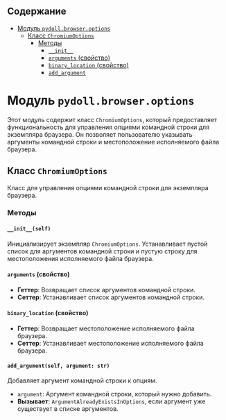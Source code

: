 ## Содержание

- [Модуль `pydoll.browser.options`](#модуль-pydollbrowseroptions)
  - [Класс `ChromiumOptions`](#класс-chromiumoptions)
    - [Методы](#методы)
      - [`__init__`](#__init__self)
      - [`arguments` (свойство)](#arguments-свойство)
      - [`binary_location` (свойство)](#binary_location-свойство)
      - [`add_argument`](#add_argumentself-argument-str)

# Модуль `pydoll.browser.options`

Этот модуль содержит класс `ChromiumOptions`, который предоставляет функциональность для управления опциями командной строки для экземпляра браузера. Он позволяет пользователю указывать аргументы командной строки и местоположение исполняемого файла браузера.

## Класс `ChromiumOptions`

Класс для управления опциями командной строки для экземпляра браузера.

### Методы

#### `__init__(self)`

Инициализирует экземпляр `ChromiumOptions`. Устанавливает пустой список для аргументов командной строки и пустую строку для местоположения исполняемого файла браузера.

#### `arguments` (свойство)

- **Геттер**: Возвращает список аргументов командной строки.
- **Сеттер**: Устанавливает список аргументов командной строки.

#### `binary_location` (свойство)

- **Геттер**: Возвращает местоположение исполняемого файла браузера.
- **Сеттер**: Устанавливает местоположение исполняемого файла браузера.

#### `add_argument(self, argument: str)`

Добавляет аргумент командной строки к опциям.

- `argument`: Аргумент командной строки, который нужно добавить.
- **Вызывает**: `ArgumentAlreadyExistsInOptions`, если аргумент уже существует в списке аргументов.